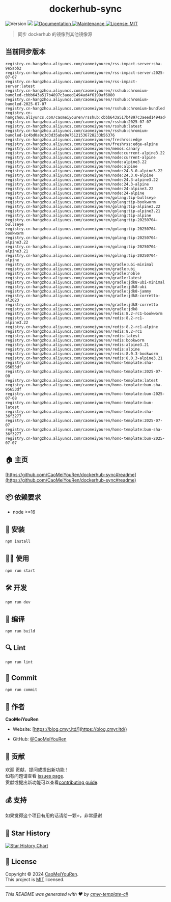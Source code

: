 <h1 align="center">dockerhub-sync </h1>
<p>
  <img alt="Version" src="https://img.shields.io/badge/version-0.1.0-blue.svg?cacheSeconds=2592000" />
  <img src="https://img.shields.io/badge/node-%3E%3D16-blue.svg" />
  <a href="https://github.com/CaoMeiYouRen/dockerhub-sync#readme" target="_blank">
    <img alt="Documentation" src="https://img.shields.io/badge/documentation-yes-brightgreen.svg" />
  </a>
  <a href="https://github.com/CaoMeiYouRen/dockerhub-sync/graphs/commit-activity" target="_blank">
    <img alt="Maintenance" src="https://img.shields.io/badge/Maintained%3F-yes-green.svg" />
  </a>
  <a href="https://github.com/CaoMeiYouRen/dockerhub-sync/blob/master/LICENSE" target="_blank">
    <img alt="License: MIT" src="https://img.shields.io/github/license/CaoMeiYouRen/dockerhub-sync?color=yellow" />
  </a>
</p>


> 同步 dockerhub 的镜像到其他镜像源

## 当前同步版本

<!-- DOCKER_START -->
```
registry.cn-hangzhou.aliyuncs.com/caomeiyouren/rss-impact-server:sha-9e5abb2
registry.cn-hangzhou.aliyuncs.com/caomeiyouren/rss-impact-server:2025-07-07
registry.cn-hangzhou.aliyuncs.com/caomeiyouren/rss-impact-server:latest
registry.cn-hangzhou.aliyuncs.com/caomeiyouren/rsshub:chromium-bundled-cbbb643a517b4897c3aeed1494ad4f6199af6080
registry.cn-hangzhou.aliyuncs.com/caomeiyouren/rsshub:chromium-bundled-2025-07-07
registry.cn-hangzhou.aliyuncs.com/caomeiyouren/rsshub:chromium-bundled
registry.cn-hangzhou.aliyuncs.com/caomeiyouren/rsshub:cbbb643a517b4897c3aeed1494ad4f6199af6080
registry.cn-hangzhou.aliyuncs.com/caomeiyouren/rsshub:2025-07-07
registry.cn-hangzhou.aliyuncs.com/caomeiyouren/rsshub:latest
registry.cn-hangzhou.aliyuncs.com/caomeiyouren/rsshub:chromium-bundled-1c4bd0a0c3d3d35abe0e75121536728233b56376
registry.cn-hangzhou.aliyuncs.com/caomeiyouren/freshrss:edge
registry.cn-hangzhou.aliyuncs.com/caomeiyouren/freshrss:edge-alpine
registry.cn-hangzhou.aliyuncs.com/caomeiyouren/memos:canary
registry.cn-hangzhou.aliyuncs.com/caomeiyouren/node:current-alpine3.22
registry.cn-hangzhou.aliyuncs.com/caomeiyouren/node:current-alpine
registry.cn-hangzhou.aliyuncs.com/caomeiyouren/node:alpine3.22
registry.cn-hangzhou.aliyuncs.com/caomeiyouren/node:alpine
registry.cn-hangzhou.aliyuncs.com/caomeiyouren/node:24.3.0-alpine3.22
registry.cn-hangzhou.aliyuncs.com/caomeiyouren/node:24.3.0-alpine
registry.cn-hangzhou.aliyuncs.com/caomeiyouren/node:24.3-alpine3.22
registry.cn-hangzhou.aliyuncs.com/caomeiyouren/node:24.3-alpine
registry.cn-hangzhou.aliyuncs.com/caomeiyouren/node:24-alpine3.22
registry.cn-hangzhou.aliyuncs.com/caomeiyouren/node:24-alpine
registry.cn-hangzhou.aliyuncs.com/caomeiyouren/golang:tip-bullseye
registry.cn-hangzhou.aliyuncs.com/caomeiyouren/golang:tip-bookworm
registry.cn-hangzhou.aliyuncs.com/caomeiyouren/golang:tip-alpine3.22
registry.cn-hangzhou.aliyuncs.com/caomeiyouren/golang:tip-alpine3.21
registry.cn-hangzhou.aliyuncs.com/caomeiyouren/golang:tip-alpine
registry.cn-hangzhou.aliyuncs.com/caomeiyouren/golang:tip-20250704-bullseye
registry.cn-hangzhou.aliyuncs.com/caomeiyouren/golang:tip-20250704-bookworm
registry.cn-hangzhou.aliyuncs.com/caomeiyouren/golang:tip-20250704-alpine3.22
registry.cn-hangzhou.aliyuncs.com/caomeiyouren/golang:tip-20250704-alpine3.21
registry.cn-hangzhou.aliyuncs.com/caomeiyouren/golang:tip-20250704-alpine
registry.cn-hangzhou.aliyuncs.com/caomeiyouren/gradle:ubi-minimal
registry.cn-hangzhou.aliyuncs.com/caomeiyouren/gradle:ubi
registry.cn-hangzhou.aliyuncs.com/caomeiyouren/gradle:noble
registry.cn-hangzhou.aliyuncs.com/caomeiyouren/gradle:latest
registry.cn-hangzhou.aliyuncs.com/caomeiyouren/gradle:jdk8-ubi-minimal
registry.cn-hangzhou.aliyuncs.com/caomeiyouren/gradle:jdk8-ubi
registry.cn-hangzhou.aliyuncs.com/caomeiyouren/gradle:jdk8-jammy
registry.cn-hangzhou.aliyuncs.com/caomeiyouren/gradle:jdk8-corretto-al2023
registry.cn-hangzhou.aliyuncs.com/caomeiyouren/gradle:jdk8-corretto
registry.cn-hangzhou.aliyuncs.com/caomeiyouren/gradle:jdk8
registry.cn-hangzhou.aliyuncs.com/caomeiyouren/redis:8.2-rc1-bookworm
registry.cn-hangzhou.aliyuncs.com/caomeiyouren/redis:8.2-rc1-alpine3.22
registry.cn-hangzhou.aliyuncs.com/caomeiyouren/redis:8.2-rc1-alpine
registry.cn-hangzhou.aliyuncs.com/caomeiyouren/redis:8.2-rc1
registry.cn-hangzhou.aliyuncs.com/caomeiyouren/redis:latest
registry.cn-hangzhou.aliyuncs.com/caomeiyouren/redis:bookworm
registry.cn-hangzhou.aliyuncs.com/caomeiyouren/redis:alpine3.21
registry.cn-hangzhou.aliyuncs.com/caomeiyouren/redis:alpine
registry.cn-hangzhou.aliyuncs.com/caomeiyouren/redis:8.0.3-bookworm
registry.cn-hangzhou.aliyuncs.com/caomeiyouren/redis:8.0.3-alpine3.21
registry.cn-hangzhou.aliyuncs.com/caomeiyouren/hono-template:sha-95653df
registry.cn-hangzhou.aliyuncs.com/caomeiyouren/hono-template:2025-07-08
registry.cn-hangzhou.aliyuncs.com/caomeiyouren/hono-template:latest
registry.cn-hangzhou.aliyuncs.com/caomeiyouren/hono-template:bun-sha-95653df
registry.cn-hangzhou.aliyuncs.com/caomeiyouren/hono-template:bun-2025-07-08
registry.cn-hangzhou.aliyuncs.com/caomeiyouren/hono-template:bun-latest
registry.cn-hangzhou.aliyuncs.com/caomeiyouren/hono-template:sha-36f3277
registry.cn-hangzhou.aliyuncs.com/caomeiyouren/hono-template:2025-07-07
registry.cn-hangzhou.aliyuncs.com/caomeiyouren/hono-template:bun-sha-36f3277
registry.cn-hangzhou.aliyuncs.com/caomeiyouren/hono-template:bun-2025-07-07
```
<!-- DOCKER_END -->

## 🏠 主页

[https://github.com/CaoMeiYouRen/dockerhub-sync#readme](https://github.com/CaoMeiYouRen/dockerhub-sync#readme)


## 📦 依赖要求


- node >=16

## 🚀 安装

```sh
npm install
```

## 👨‍💻 使用

```sh
npm run start
```

## 🛠️ 开发

```sh
npm run dev
```

## 🔧 编译

```sh
npm run build
```

## 🔍 Lint

```sh
npm run lint
```

## 💾 Commit

```sh
npm run commit
```


## 👤 作者


**CaoMeiYouRen**

* Website: [https://blog.cmyr.ltd/](https://blog.cmyr.ltd/)

* GitHub: [@CaoMeiYouRen](https://github.com/CaoMeiYouRen)


## 🤝 贡献

欢迎 贡献、提问或提出新功能！<br />如有问题请查看 [issues page](https://github.com/CaoMeiYouRen/dockerhub-sync/issues). <br/>贡献或提出新功能可以查看[contributing guide](https://github.com/CaoMeiYouRen/dockerhub-sync/blob/master/CONTRIBUTING.md).

## 💰 支持

如果觉得这个项目有用的话请给一颗⭐️，非常感谢

## 🌟 Star History

[![Star History Chart](https://api.star-history.com/svg?repos=CaoMeiYouRen/dockerhub-sync&type=Date)](https://star-history.com/#CaoMeiYouRen/dockerhub-sync&Date)

## 📝 License

Copyright © 2024 [CaoMeiYouRen](https://github.com/CaoMeiYouRen).<br />
This project is [MIT](https://github.com/CaoMeiYouRen/dockerhub-sync/blob/master/LICENSE) licensed.

***
_This README was generated with ❤️ by [cmyr-template-cli](https://github.com/CaoMeiYouRen/cmyr-template-cli)_
